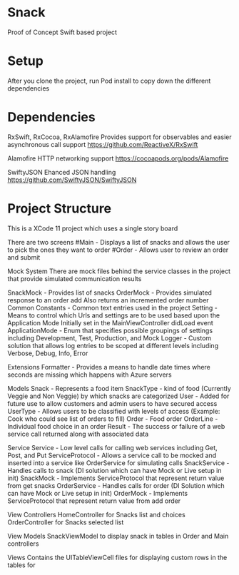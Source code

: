 # Snack
Proof of Concept Swift based project

# Setup

After you clone the project, run Pod install to copy down the different dependencies

# Dependencies

RxSwift, RxCocoa, RxAlamofire
  Provides support for observables and easier asynchronous call support
  https://github.com/ReactiveX/RxSwift

Alamofire
  HTTP networking support
  https://cocoapods.org/pods/Alamofire

SwiftyJSON
  Ehanced JSON handling 
  https://github.com/SwiftyJSON/SwiftyJSON
  
# Project Structure
This is a XCode 11 project which uses a single story board 

There are two screens
  #Main - Displays a list of snacks and allows the user to pick the ones they want to order
  #Order - Allows user to review an order and submit
  
 Mock System
  There are mock files behind the service classes in the project that provide simulated communication results
  
  SnackMock - Provides list of snacks
  OrderMock - Provides simulated response to an order add
              Also returns an incremented order number
Common
  Constants - Common text entries used in the project
  Setting - Means to control which Urls and settings are to be used based upon the Application Mode
            Initially set in the MainViewController didLoad event
  ApplicationMode - Enum that specifies possible groupings of settings including Development, Test, Production, and Mock
  Logger - Custom solution that allows log entries to be scoped at different levels including Verbose, Debug, Info, Error
  
Extensions
  Formatter - Provides a means to handle date times where seconds are missing which happens with Azure servers
  
Models
  Snack - Represents a food item
  SnackType - kind of food (Currently Veggie and Non Veggie) by which snacks are categorized
  User - Added for future use to allow customers and admin users to have secured access
  UserType - Allows users to be classified with levels of access (Example: Cook who could see list of orders to fill)
  Order - Food order
  OrderLine - Individual food choice in an order
  Result - The success or failure of a web service call returned along with associated data
  
Service
  Service - Low level calls for calling web services including Get, Post, and Put
  ServiceProtocol - Allows a service call to be mocked and inserted into a service like OrderService for simulating calls
  SnackService - Handles calls to snack (DI solution which can have Mock or Live setup in init)
  SnackMock - Implements ServiceProtocol that represent return value from get snacks
  OrderService - Handles calls for order (DI Solution which can have Mock or Live setup in init)
  OrderMock - Implements ServiceProtocol that represent return value from add order
  
View Controllers
  HomeController for Snacks list and choices
  OrderController for Snacks selected list
  
View Models
  SnackViewModel to display snack in tables in Order and Main controllers
  
Views
  Contains the UITableViewCell files for displaying custom rows in the tables for 
  
